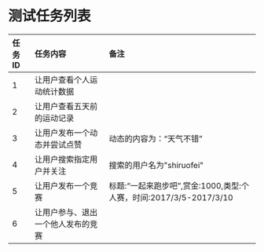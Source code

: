 # 测试任务列表

| 任务ID | 任务内容 |备注|
| :--- | :--- |:---|
| 1 | 让用户查看个人运动统计数据 ||
| 2 | 让用户查看五天前的运动记录 ||
| 3 | 让用户发布一个动态并尝试点赞 |动态的内容为：“天气不错”|
| 4 | 让用户搜索指定用户并关注 |搜索的用户名为"shiruofei"|
| 5 | 让用户发布一个竞赛 |标题:“一起来跑步吧”,赏金:1000,类型:个人赛，时间:2017/3/5-2017/3/10|
| 6 | 让用户参与、退出一个他人发布的竞赛 ||



